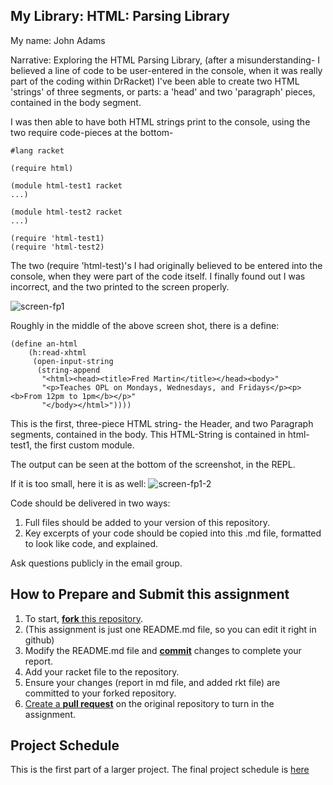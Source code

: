 ## My Library: HTML: Parsing Library
My name: John Adams

Narrative:
 Exploring the HTML Parsing Library, (after a misunderstanding- I believed a line of code to be user-entered in the console, when it was really part of the coding within DrRacket) I've been able to create two HTML 'strings' of three segments, or parts: a 'head' and two 'paragraph' pieces, contained in the body segment.
 
 I was then able to have both HTML strings print to the console, using the two require code-pieces at the bottom- 
 ```
 #lang racket
 
 (require html)
 
 (module html-test1 racket
 ...)
 
 (module html-test2 racket
 ...)
 
(require 'html-test1)
(require 'html-test2)
```
The two (require 'html-test)'s I had originally believed to be entered into the console, when they were part of the code itself. I finally found out I was incorrect, and the two printed to the screen properly.

![screen-fp1](https://cloud.githubusercontent.com/assets/17749976/13691533/9dfb0bf8-e707-11e5-9584-f67a43613aed.jpg)

Roughly in the middle of the above screen shot, there is a define:
```
(define an-html
    (h:read-xhtml
     (open-input-string
      (string-append
       "<html><head><title>Fred Martin</title></head><body>"
       "<p>Teaches OPL on Mondays, Wednesdays, and Fridays</p><p><b>From 12pm to 1pm</b></p>"
       "</body></html>"))))
```

This is the first, three-piece HTML string- the Header, and two Paragraph segments, contained in the body.
This HTML-String is contained in html-test1, the first custom module.

The output can be seen at the bottom of the screenshot, in the REPL.

If it is too small, here it is as well:
![screen-fp1-2](https://cloud.githubusercontent.com/assets/17749976/13691780/931565a6-e709-11e5-8f80-329e6101f9e9.jpg)



Code should be delivered in two ways:

1. Full files should be added to your version of this repository.
1. Key excerpts of your code should be copied into this .md file, formatted to look like code, and explained.

Ask questions publicly in the email group.

## How to Prepare and Submit this assignment

1. To start, [**fork** this repository][forking]. 
  2. (This assignment is just one README.md file, so you can edit it right in github)
1. Modify the README.md file and [**commit**][ref-commit] changes to complete your report.
1. Add your racket file to the repository. 
1. Ensure your changes (report in md file, and added rkt file) are committed to your forked repository.
1. [Create a **pull request**][pull-request] on the original repository to turn in the assignment.

## Project Schedule
This is the first part of a larger project. The final project schedule is [here][schedule]

<!-- Links -->
[schedule]: https://github.com/oplS16projects/FP-Schedule
[markdown]: https://help.github.com/articles/markdown-basics/
[forking]: https://guides.github.com/activities/forking/
[ref-clone]: http://gitref.org/creating/#clone
[ref-commit]: http://gitref.org/basic/#commit
[ref-push]: http://gitref.org/remotes/#push
[pull-request]: https://help.github.com/articles/creating-a-pull-request
